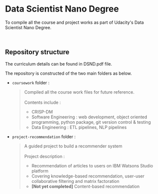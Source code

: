 # Data Scientist Nano Degree

To compile all the course and project works as part of Udacity's Data Scientist Nano Degree.

<br>

## Repository structure

The curriculum details can be found in DSND.pdf file.

The repository is constructed of the two main folders as below.

-   `coursework` folder :

    > Compiled all the course work files for future reference. <br><br>
    > Contents include :
    >
    > -   CRISP-DM
    > -   Software Engineering : web development, object oriented programming, python package, git version control & testing
    > -   Data Engineering : ETL pipelines, NLP pipelines

-   `project-recommendation` folder :
    > A guided project to build a recommender system <br><br>
    > Project description :
    >
    > -   Recommendation of articles to users on IBM Watsons Studio platform
    > -   Covering knowledge-based recommendation, user-user collaborative filtering and matrix factoration
    > -   **[Not yet completed]** Content-based recommendation
